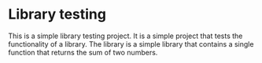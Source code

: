 # Library testing

This is a simple library testing project. 
It is a simple project that tests the functionality of a library. 
The library is a simple library that contains a single function that returns the sum of two numbers.

